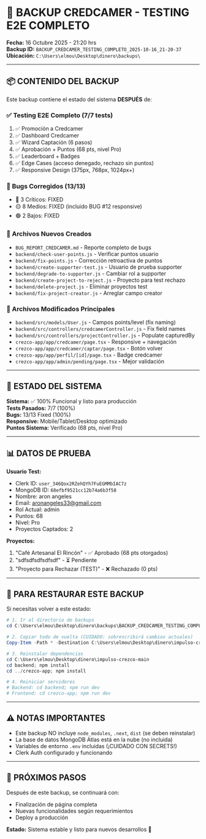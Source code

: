 # 💾 BACKUP CREDCAMER - TESTING E2E COMPLETO

**Fecha:** 16 Octubre 2025 - 21:20 hrs  
**Backup ID:** `BACKUP_CREDCAMER_TESTING_COMPLETO_2025-10-16_21-20-37`  
**Ubicación:** `C:\Users\elmou\Desktop\dinero\backups\`

---

## 📦 CONTENIDO DEL BACKUP

Este backup contiene el estado del sistema **DESPUÉS** de:

### ✅ Testing E2E Completo (7/7 tests)
1. ✅ Promoción a Credcamer
2. ✅ Dashboard Credcamer
3. ✅ Wizard Captación (6 pasos)
4. ✅ Aprobación + Puntos (68 pts, nivel Pro)
5. ✅ Leaderboard + Badges
6. ✅ Edge Cases (acceso denegado, rechazo sin puntos)
7. ✅ Responsive Design (375px, 768px, 1024px+)

### 🐛 Bugs Corregidos (13/13)
- 🔴 3 Críticos: FIXED
- 🟡 8 Medios: FIXED (incluido BUG #12 responsive)
- 🟢 2 Bajos: FIXED

### 📝 Archivos Nuevos Creados
- `BUG_REPORT_CREDCAMER.md` - Reporte completo de bugs
- `backend/check-user-points.js` - Verificar puntos usuario
- `backend/fix-points.js` - Corrección retroactiva de puntos
- `backend/create-supporter-test.js` - Usuario de prueba supporter
- `backend/degrade-to-supporter.js` - Cambiar rol a supporter
- `backend/create-project-to-reject.js` - Proyecto para test rechazo
- `backend/delete-project.js` - Eliminar proyectos test
- `backend/fix-project-creator.js` - Arreglar campo creator

### 🔧 Archivos Modificados Principales
- `backend/src/models/User.js` - Campos points/level (fix naming)
- `backend/src/controllers/credcamerController.js` - Fix field names
- `backend/src/controllers/projectController.js` - Populate capturedBy
- `crezco-app/app/credcamer/page.tsx` - Responsive + navegación
- `crezco-app/app/credcamer/captar/page.tsx` - Botón volver
- `crezco-app/app/perfil/[id]/page.tsx` - Badge credcamer
- `crezco-app/app/admin/pending/page.tsx` - Mejor validación

---

## 🎯 ESTADO DEL SISTEMA

**Sistema:** ✅ 100% Funcional y listo para producción  
**Tests Pasados:** 7/7 (100%)  
**Bugs:** 13/13 Fixed (100%)  
**Responsive:** Mobile/Tablet/Desktop optimizado  
**Puntos Sistema:** Verificado (68 pts, nivel Pro)

---

## 📊 DATOS DE PRUEBA

**Usuario Test:**
- Clerk ID: `user_346Qox2RZehQYh7FuEGMMbIAC7z`
- MongoDB ID: `68efbf9521cc12b74a6b3f58`
- Nombre: aron angeles
- Email: aronangeles33@gmail.com
- Rol Actual: admin
- Puntos: 68
- Nivel: Pro
- Proyectos Captados: 2

**Proyectos:**
1. "Café Artesanal El Rincón" - ✅ Aprobado (68 pts otorgados)
2. "sdfsdfsdfsdfsdf" - ⏳ Pendiente
3. "Proyecto para Rechazar (TEST)" - ❌ Rechazado (0 pts)

---

## 🔄 PARA RESTAURAR ESTE BACKUP

Si necesitas volver a este estado:

```powershell
# 1. Ir al directorio de backups
cd C:\Users\elmou\Desktop\dinero\backups\BACKUP_CREDCAMER_TESTING_COMPLETO_2025-10-16_21-20-37

# 2. Copiar todo de vuelta (CUIDADO: sobrescribirá cambios actuales)
Copy-Item -Path * -Destination C:\Users\elmou\Desktop\dinero\impulso-crezco-main -Recurse -Force

# 3. Reinstalar dependencias
cd C:\Users\elmou\Desktop\dinero\impulso-crezco-main
cd backend; npm install
cd ../crezco-app; npm install

# 4. Reiniciar servidores
# Backend: cd backend; npm run dev
# Frontend: cd crezco-app; npm run dev
```

---

## ⚠️ NOTAS IMPORTANTES

- Este backup NO incluye `node_modules`, `.next`, `dist` (se deben reinstalar)
- La base de datos MongoDB Atlas está en la nube (no incluida)
- Variables de entorno `.env` incluidas (¡CUIDADO CON SECRETS!)
- Clerk Auth configurado y funcionando

---

## 🚀 PRÓXIMOS PASOS

Después de este backup, se continuará con:
- Finalización de página completa
- Nuevas funcionalidades según requerimientos
- Deploy a producción

**Estado:** Sistema estable y listo para nuevos desarrollos 🎉
